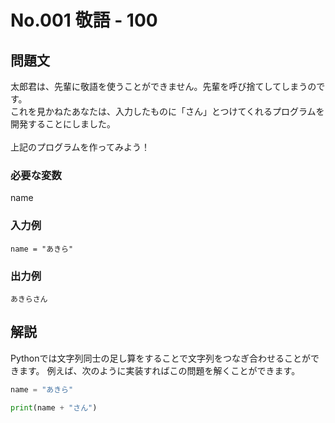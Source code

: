 # No.001 敬語 - 100
## 問題文
太郎君は、先輩に敬語を使うことができません。先輩を呼び捨てしてしまうのです。<br>
これを見かねたあなたは、入力したものに「さん」とつけてくれるプログラムを開発することにしました。<br><br>
上記のプログラムを作ってみよう！
### 必要な変数
name
### 入力例
```
name = "あきら"
```
### 出力例
```
あきらさん
```
## 解説
Pythonでは文字列同士の足し算をすることで文字列をつなぎ合わせることができます。
例えば、次のように実装すればこの問題を解くことができます。
```py
name = "あきら"

print(name + "さん")
```